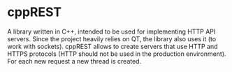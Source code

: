 # cppREST
A library written in C++, intended to be used for implementing HTTP API servers. Since the project heavily relies on QT, the library also uses it (to work with sockets). cppREST allows to create servers that use HTTP and HTTPS protocols (HTTP should not be used in the production environment). For each new request a new thread is created. 
